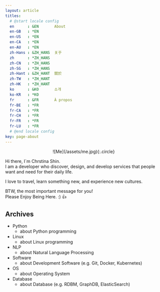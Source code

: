 ```yaml
---
layout: article
titles:
  # @start locale config
  en      : &EN       About
  en-GB   : *EN
  en-US   : *EN
  en-CA   : *EN
  en-AU   : *EN
  zh-Hans : &ZH_HANS  关于
  zh      : *ZH_HANS
  zh-CN   : *ZH_HANS
  zh-SG   : *ZH_HANS
  zh-Hant : &ZH_HANT  關於
  zh-TW   : *ZH_HANT
  zh-HK   : *ZH_HANT
  ko      : &KO       소개
  ko-KR   : *KO
  fr      : &FR       À propos
  fr-BE   : *FR
  fr-CA   : *FR
  fr-CH   : *FR
  fr-FR   : *FR
  fr-LU   : *FR
  # @end locale config
key: page-about
---
```

<div style="width:50%; margin:0 auto;" align="center" markdown="1">
  ![Me](/assets/me.jpg){:.circle}
</div>

Hi there, I`m Chrstina Shin.    
I am a developer who discover, design, and develop services that people want and need for their daily life.    

I love to travel, learn something new, and experience new cultures.   

BTW, the most important message for you!   
Please Enjoy Being Here. :) :+1:

## Archives

- Python
    - about Python programming
- Linux
    - about Linux programming
- NLP
    - about Natural Language Processing
- Software
    - about Development Software (e.g. Git, Docker, Kubernetes)
- OS
    - about Operating System 
- Database
    - about Database (e.g. RDBM, GraphDB, ElasticSearch)


